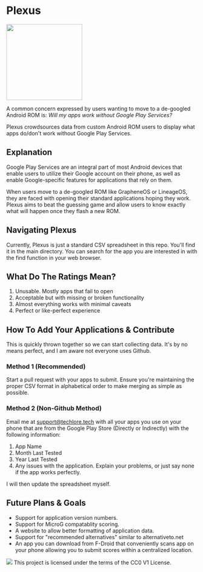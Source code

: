 # Plexus
<img src="https://techlore.tech/plexus.png" width="200" height="200">

A common concern expressed by users wanting to move to a de-googled Android ROM is: *Will my apps work without Google Play Services?*

Plexus crowdsources data from custom Android ROM users to display what apps do/don't work without Google Play Services. 

## Explanation
Google Play Services are an integral part of most Android devices that enable users to utilize their Google account on their phone, as well as enable Google-specific features for applications that rely on them. 

When users move to a de-googled ROM like GrapheneOS or LineageOS, they are faced with opening their standard applications hoping they  work. Plexus aims to beat the guessing game and allow users to know exactly what will happen once they flash a new ROM. 

## Navigating Plexus
Currently, Plexus is just a standard CSV spreadsheet in this repo. You'll find it in the main directory. You can search for the app you are interested in with the find function in your web browser. 

## What Do The Ratings Mean?
1. Unusable. Mostly apps that fail to open
2. Acceptable but with missing or broken functionality
3. Almost everything works with minimal caveats 
4. Perfect or like-perfect experience

## How To Add Your Applications & Contribute
This is quickly thrown together so we can start collecting data. It's by no means perfect, and I am aware not everyone uses Github. 

### Method 1 (Recommended)
Start a pull request with your apps to submit. Ensure you're maintaining the proper CSV format in alphabetical order to make merging as simple as possible. 

### Method 2 (Non-Github Method)
Email me at support@techlore.tech with all your apps you use on your phone that are from the Google Play Store (Directly or Indirectly) with the following information:
1. App Name
2. Month Last Tested
3. Year Last Tested
4. Any issues with the application. Explain your problems, or just say none if the app works perfectly. 

I will then update the spreadsheet myself. 

## Future Plans & Goals
* Support for application version numbers.
* Support for MicroG compatablity scoring.
* A website to allow better formatting of application data. 
* Support for "recommended alternatives" similar to alternativeto.net
* An app you can download from F-Droid that conveniently scans app on your phone allowing you to submit scores within a centralized location.

![](https://i.creativecommons.org/p/zero/1.0/88x31.png) This project is licensed under the terms of the CC0 V1 License. 
